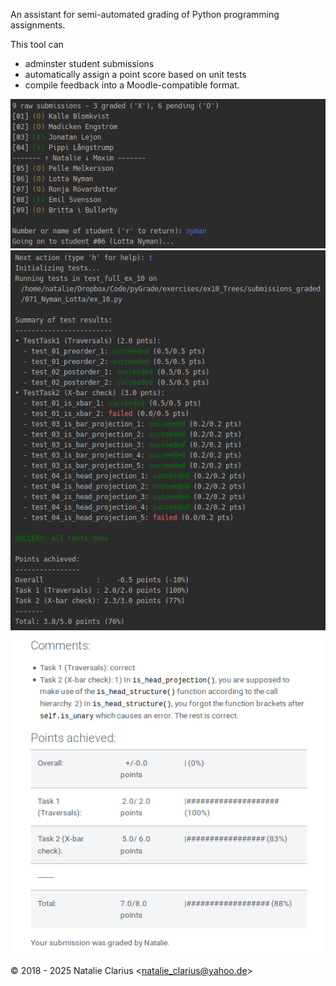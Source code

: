 An assistant for semi-automated grading of Python programming assignments.  

This tool can
  - adminster student submissions  
  - automatically assign a point score based on unit tests  
  - compile feedback into a Moodle-compatible format.
  
 ![pyGrade -- submission overview](doc/img/pyGrade_1.png)
 ![pyGrade -- test results](doc/img/pyGrade_2.png)
 ![pyGrade -- feedback](doc/img/pyGrade_3.png)

© 2018 - 2025 Natalie Clarius \<<natalie_clarius@yahoo.de>\>  
